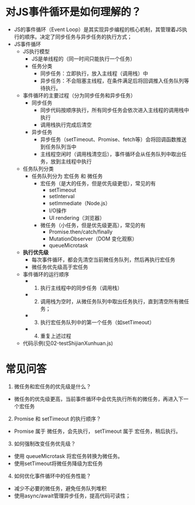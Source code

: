 # 对JS事件循环是如何理解的？
- JS的事件循环（Event Loop）是其实现异步编程的核心机制，其管理着JS执行的顺序。决定了同步任务与异步任务的执行方式；
- JS事件循环
    - JS执行模型
        - JS是单线程的（同一时间只能执行一个任务）
        - 任务分类
            - 同步任务：立即执行，放入主线程（调用栈）中
            - 异步任务：不会阻塞主线程，在条件满足后将回调推入任务队列等待执行。
    - 事件循环的主要过程（分为同步任务和异步任务）
        - 同步任务
            - 同步代码按顺序执行，所有同步任务会依次进入主线程的调用栈中执行
            - 调用栈执行完成后清空
        - 异步任务
            - 异步任务（setTimeout、Promise、fetch等）会将回调函数推送到任务队列当中
            - 主线程空闲时（调用栈清空后），事件循环会从任务队列中取出任务，放到主线程中执行
    - 任务队列分类
        - 任务队列分为 宏任务 和 微任务
            - 宏任务（是大的任务，但是优先级更低），常见的有
                - setTimeout
                - setInterval
                - setImmediate（Node.js）
                - I/O操作
                - UI rendering（浏览器）
            - 微任务（小任务，但是优先级更高），常见的有
                - Promise.then/catch/finally
                - MutationObserver（DOM 变化观察）
                - queueMicrotask
    - **执行优先级**
        - 每次事件循环，都会先清空当前微任务队列，然后再执行宏任务
        - 微任务优先级高于宏任务
    - 事件循环的运行顺序
        - 1. 执行主线程中的同步任务（调用栈）
        - 2. 调用栈为空时，从微任务队列中取出任务执行，直到清空所有微任务；
        - 3. 执行宏任务队列中的第一个任务（如setTimeout） 
        - 4. 重复上述过程
    - 代码示例(见02-testShijianXunhuan.js)      

# 常见问答
1. 微任务和宏任务的优先级是什么？
- 微任务的优先级更高，当前事件循环中会优先执行所有的微任务，再进入下一个宏任务
2. Promise 和 setTimeout 的执行顺序？
- Promise 属于 微任务，会先执行， setTimeout 属于 宏任务，稍后执行。
3. 如何强制改变任务优先级？
- 使用 queueMicrotask 将宏任务转换为微任务。
- 使用setTimeout将微任务降级为宏任务
4. 如何优化事件循环中的任务性能？
- 减少不必要的微任务，避免任务队列堆积
- 使用async/await管理异步任务，提高代码可读性；
